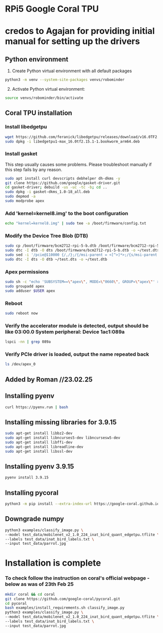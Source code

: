 # RPi5 Google Coral TPU
# credos to Agajan for providing initial manual for setting up the drivers


## Python environment
1. Create Python virtual environment with all default packages 
```bash
python3 -m venv --system-site-packages venvs/robominder
```

2. Activate Python virtual environment:
```bash
source venvs/robominder/bin/activate
```

## Coral TPU installation

### Install libedgetpu
```bash
wget https://github.com/feranick/libedgetpu/releases/download/v16.0TF2.15.1-1/libedgetpu1-max_16.0tf2.15.1-1.bookworm_arm64.deb
sudo dpkg -i libedgetpu1-max_16.0tf2.15.1-1.bookworm_arm64.deb
```

### Install gasket
This step usually causes some problems. Please troubleshoot manually if this step fails by any reason.
```bash
sudo apt install curl devscripts debhelper dh-dkms -y
git clone https://github.com/google/gasket-driver.git
cd gasket-driver; debuild -us -uc -tc -b; cd ..
sudo dpkg -i gasket-dkms_1.0-18_all.deb
sudo depmod -a
sudo modprobe apex
```

### Add 'kernel=kernel8.img' to the boot configuration
```bash
echo "kernel=kernel8.img" | sudo tee -a /boot/firmware/config.txt
```

### Modify the Device Tree Blob (DTB)
```bash
sudo cp /boot/firmware/bcm2712-rpi-5-b.dtb /boot/firmware/bcm2712-rpi-5-b.dtb.bak 
sudo dtc -I dtb -O dts /boot/firmware/bcm2712-rpi-5-b.dtb -o ~/test.dts 
sudo sed -i '/pcie@110000 {/,/};/{/msi-parent = <[^>]*>;/{s/msi-parent = <[^>]*>;/msi-parent = <0x67>;/}}' ~/test.dts
sudo dtc -I dts -O dtb ~/test.dts -o ~/test.dtb 
```

### Apex permissions
```bash
sudo sh -c "echo 'SUBSYSTEM==\"apex\", MODE=\"0660\", GROUP=\"apex\"' >> /etc/udev/rules.d/65-apex.rules"
sudo groupadd apex
sudo adduser $USER apex
```

### Reboot
```bash
sudo reboot now
```

### Verify the accelerator module is detected, output should be like 03:00.0 System peripheral: Device 1ac1:089a
```bash
lspci -nn | grep 089a
```

### Verify PCIe driver is loaded, output the name repeated back
```bash
ls /dev/apex_0
```




## Added by Roman //23.02.25
## Installing pyenv
```bash
curl https://pyenv.run | bash
```

## Installing missing libraries for 3.9.15
```bash
sudo apt-get install libbz2-dev
sudo apt-get install libncurses5-dev libncursesw5-dev
sudo apt-get install libffi-dev
sudo apt-get install libreadline-dev
sudo apt-get install libssl-dev
```
## Installing pyenv 3.9.15
```bash
pyenv install 3.9.15
```

## Installing pycoral
```bash
python3 -m pip install --extra-index-url https://google-coral.github.io/py-repo/ pycoral~=2.0
```

## Downgrade numpy
```bash
python3 examples/classify_image.py \
--model test_data/mobilenet_v2_1.0_224_inat_bird_quant_edgetpu.tflite \
--labels test_data/inat_bird_labels.txt \
--input test_data/parrot.jpg
```

# Installation is complete 
### To check follow the instruction on coral's official webpage - below as was of 23th Feb 25
```bash
mkdir coral && cd coral
git clone https://github.com/google-coral/pycoral.git
cd pycoral
bash examples/install_requirements.sh classify_image.py
python3 examples/classify_image.py \
--model test_data/mobilenet_v2_1.0_224_inat_bird_quant_edgetpu.tflite \
--labels test_data/inat_bird_labels.txt \
--input test_data/parrot.jpg
```
